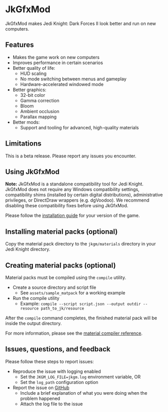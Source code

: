 # JkGfxMod

JkGfxMod makes Jedi Knight: Dark Forces II look better and run on new computers.

## Features

- Makes the game work on new computers
- Improves performance in certain scenarios
- Better quality of life:
    - HUD scaling
    - No mode switching between menus and gameplay
    - Hardware-accelerated windowed mode
- Better graphics:
    - 32-bit color
    - Gamma correction
    - Bloom
    - Ambient occlusion
    - Parallax mapping
- Better mods:
    - Support and tooling for advanced, high-quality materials

## Limitations

This is a beta release. Please report any issues you encounter.

## Using JkGfxMod

**Note:** JkGfxMod is a standalone compatibility tool for Jedi Knight. JkGfxMod does not require any Windows compatibility settings, compatibility shims (installed by certain digital distributions), administrative privileges, or DirectDraw wrappers (e.g. dgVoodoo). We recommend disabling these compatibility fixes before using JkGfxMod.

Please follow the [installation guide](doc/install.md) for your version of the game.

## Installing material packs (optional)

Copy the material pack directory to the `jkgm/materials` directory in your Jedi Knight directory.


## Creating material packs (optional)

Material packs must be compiled using the `compile` utility.

- Create a source directory and script file
    - See `assets/sample_matpack` for a working example
- Run the compile utility
    - Example: `compile --script script.json --output outdir --resource path_to_jk/resource`

After the `compile` command completes, the finished material pack will be inside the output directory.

For more information, please see the [material compiler reference](doc/compile.md).

## Issues, questions, and feedback

Please follow these steps to report issues:

- Reproduce the issue with logging enabled
    - Set the `JKGM_LOG_FILE=jkgm.log` environment variable, OR
    - Set the `log_path` configuration option
- Report the issue on [GitHub](https://github.com/jdmclark/jkgfxmod/issues)
    - Include a brief explanation of what you were doing when the problem happened
    - Attach the log file to the issue
